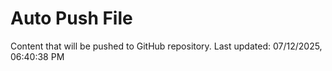 # Auto Push File

Content that will be pushed to GitHub repository.
Last updated: 07/12/2025, 06:40:38 PM